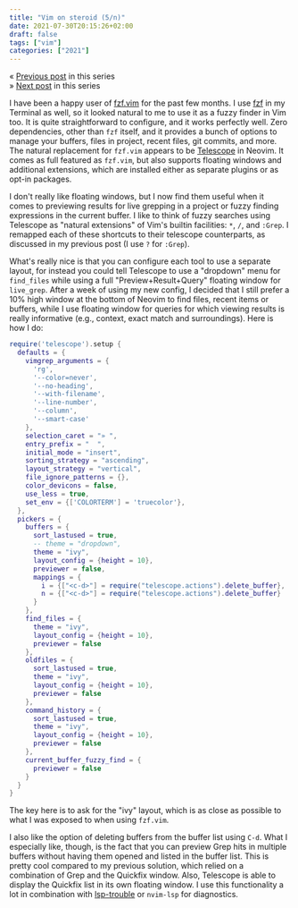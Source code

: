 ```yaml
---
title: "Vim on steroid (5/n)"
date: 2021-07-30T20:15:26+02:00
draft: false
tags: ["vim"]
categories: ["2021"]
---
```


« [Previous post](/post/neovim-useful-plugins/) in this series<br>
» [Next post](/post/neovim-wrapup/) in this series

I have been a happy user of [fzf.vim](https://github.com/junegunn/fzf.vim) for the past few months. I use [fzf](https://github.com/junegunn/fzf) in my Terminal as well, so it looked natural to me to use it as a fuzzy finder in Vim too. It is quite straightforward to configure, and it works perfectly well. Zero dependencies, other than `fzf` itself, and it provides a bunch of options to manage your buffers, files in project, recent files, git commits, and more. The natural replacement for `fzf.vim` appears to be [Telescope](https://github.com/nvim-telescope/telescope.nvim) in Neovim. It comes as full featured as `fzf.vim`, but also supports floating windows and additional extensions, which are installed either as separate plugins or as opt-in packages.

I don't really like floating windows, but I now find them useful when it comes to previewing results for live grepping in a project or fuzzy finding expressions in the current buffer. I like to think of fuzzy searches using Telescope as "natural extensions" of Vim's builtin facilities: `*`, `/`, and `:Grep`. I remapped each of these shortcuts to their telescope counterparts, as discussed in my previous post (I use `?` for `:Grep`).

What's really nice is that you can configure each tool to use a separate layout, for instead you could tell Telescope to use a "dropdown" menu for `find_files` while using a full "Preview+Result+Query" floating window for `live_grep`. After a week of using my new config, I decided that I still prefer a 10% high window at the bottom of Neovim to find files, recent items or buffers, while I use floating window for queries for which viewing results is really informative (e.g., context, exact match and surroundings). Here is how I do:

```lua
require('telescope').setup {
  defaults = {
    vimgrep_arguments = {
      'rg',
      '--color=never',
      '--no-heading',
      '--with-filename',
      '--line-number',
      '--column',
      '--smart-case'
    },
    selection_caret = "» ",
    entry_prefix = "  ",
    initial_mode = "insert",
    sorting_strategy = "ascending",
    layout_strategy = "vertical",
    file_ignore_patterns = {},
    color_devicons = false,
    use_less = true,
    set_env = {['COLORTERM'] = 'truecolor'},
  },
  pickers = {
    buffers = {
      sort_lastused = true,
      -- theme = "dropdown",
      theme = "ivy",
      layout_config = {height = 10},
      previewer = false,
      mappings = {
        i = {["<c-d>"] = require("telescope.actions").delete_buffer},
        n = {["<c-d>"] = require("telescope.actions").delete_buffer}
      }
    },
    find_files = {
      theme = "ivy",
      layout_config = {height = 10},
      previewer = false
    },
    oldfiles = {
      sort_lastused = true,
      theme = "ivy",
      layout_config = {height = 10},
      previewer = false
    },
    command_history = {
      sort_lastused = true,
      theme = "ivy",
      layout_config = {height = 10},
      previewer = false
    },
    current_buffer_fuzzy_find = {
      previewer = false
    }
  }
}
```

The key here is to ask for the "ivy" layout, which is as close as possible to what I was exposed to when using `fzf.vim`.

I also like the option of deleting buffers from the buffer list using `C-d`. What I especially like, though, is the fact that you can preview Grep hits in multiple buffers without having them opened and listed in the buffer list. This is pretty cool compared to my previous solution, which relied on a combination of Grep and the Quickfix window. Also, Telescope is able to display the Quickfix list in its own floating window. I use this functionality a lot in combination with [lsp-trouble](https://github.com/folke/trouble.nvim) or `nvim-lsp` for diagnostics.
